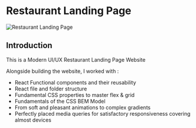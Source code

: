 # Restaurant Landing Page


![Restaurant Landing Page](https://i.ibb.co/5jxBKpw/image.png)


## Introduction
This is a Modern UI/UX Restaurant Landing Page Website

Alongside building the website, I worked with :

- React Functional components and their reusability
- React file and folder structure
- Fundamental CSS properties to master flex & grid
- Fundamentals of the CSS BEM Model
- From soft and pleasant animations to complex gradients
- Perfectly placed media queries for satisfactory responsiveness covering almost devices
